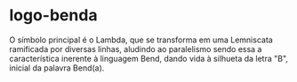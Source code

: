 # logo-benda
O símbolo principal é o Lambda, que se transforma em uma Lemniscata ramificada por diversas linhas, aludindo ao paralelismo sendo essa a característica inerente à linguagem Bend, dando vida à silhueta da letra "B", inicial da palavra Bend(a).
